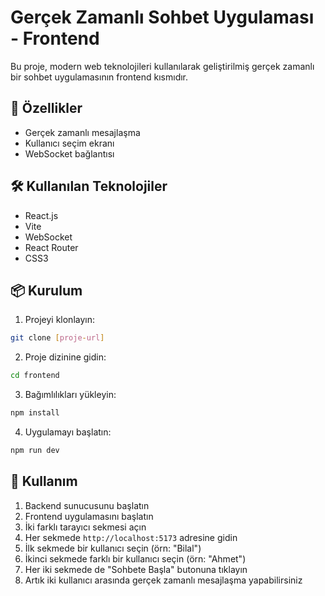 # Gerçek Zamanlı Sohbet Uygulaması - Frontend

Bu proje, modern web teknolojileri kullanılarak geliştirilmiş gerçek zamanlı bir sohbet uygulamasının frontend kısmıdır.

## 🚀 Özellikler

- Gerçek zamanlı mesajlaşma
- Kullanıcı seçim ekranı
- WebSocket bağlantısı

## 🛠️ Kullanılan Teknolojiler

- React.js
- Vite
- WebSocket
- React Router
- CSS3

## 📦 Kurulum

1. Projeyi klonlayın:

```bash
git clone [proje-url]
```

2. Proje dizinine gidin:

```bash
cd frontend
```

3. Bağımlılıkları yükleyin:

```bash
npm install
```

4. Uygulamayı başlatın:

```bash
npm run dev
```

## 🔧 Kullanım

1. Backend sunucusunu başlatın
2. Frontend uygulamasını başlatın
3. İki farklı tarayıcı sekmesi açın
4. Her sekmede `http://localhost:5173` adresine gidin
5. İlk sekmede bir kullanıcı seçin (örn: "Bilal")
6. İkinci sekmede farklı bir kullanıcı seçin (örn: "Ahmet")
7. Her iki sekmede de "Sohbete Başla" butonuna tıklayın
8. Artık iki kullanıcı arasında gerçek zamanlı mesajlaşma yapabilirsiniz
